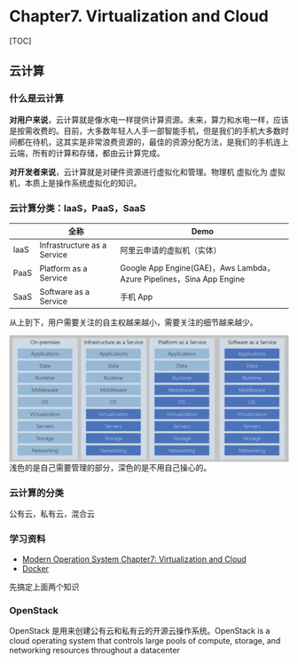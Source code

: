 # Chapter7. Virtualization and Cloud

[TOC]

## 云计算

### 什么是云计算

**对用户来说**，云计算就是像水电一样提供计算资源。未来，算力和水电一样，应该是按需收费的。目前，大多数年轻人人手一部智能手机，但是我们的手机大多数时间都在待机，这其实是非常浪费资源的，最佳的资源分配方法，是我们的手机连上云端，所有的计算和存储，都由云计算完成。

**对开发者来说**，云计算就是对硬件资源进行虚拟化和管理。物理机 虚拟化为 虚拟机，本质上是操作系统虚拟化的知识。

### 云计算分类：IaaS，PaaS，SaaS

|      | 全称                        | Demo                                                         |
| ---- | --------------------------- | ------------------------------------------------------------ |
| IaaS | Infrastructure as a Service | 阿里云申请的虚拟机（实体）                                   |
| PaaS | Platform as a Service       | Google App Engine(GAE)，Aws Lambda，Azure Pipelines，Sina App Engine |
| SaaS | Software as a Service       | 手机 App                                                     |

从上到下，用户需要关注的自主权越来越小，需要关注的细节越来越少。

<img align="left" src="assets/image-20220120182148872.png" alt="image-20220120182148872" style="zoom:50%;" />

浅色的是自己需要管理的部分，深色的是不用自己操心的。



### 云计算的分类

公有云，私有云，混合云

### 学习资料

- [Modern Operation System Chapter7: Virtualization and Cloud]()
- [Docker]()

先搞定上面两个知识

### OpenStack

OpenStack 是用来创建公有云和私有云的开源云操作系统。OpenStack is a cloud operating system that controls large pools of compute, storage, and networking resources throughout a datacenter
